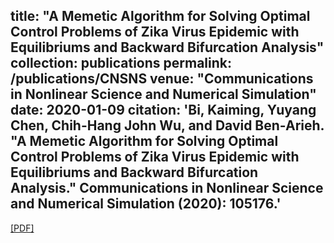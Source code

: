 title: "A Memetic Algorithm for Solving Optimal Control Problems of Zika Virus Epidemic with Equilibriums and Backward Bifurcation Analysis"
collection: publications
permalink: /publications/CNSNS
venue: "Communications in Nonlinear Science and Numerical Simulation"
date: 2020-01-09
citation: 'Bi, Kaiming, Yuyang Chen, Chih-Hang John Wu, and David Ben-Arieh. "A Memetic Algorithm for Solving Optimal Control Problems of Zika Virus Epidemic with Equilibriums and Backward Bifurcation Analysis." Communications in Nonlinear Science and Numerical Simulation (2020): 105176.'
---
[[PDF]](https://reader.elsevier.com/reader/sd/pii/S1007570420300113?token=B8220E5B21FD7B2182C73550D141769EDF8AE55CB3364D112588CFC27C2BC5885333B81126DE95C5A851B8DAEF00CAB5)
